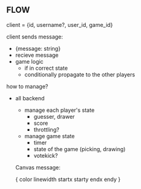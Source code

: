 ## FLOW
client = {id, username?, user_id, game_id}

client sends message:
- {message: string}
- recieve message
- game logic
  - if in correct state
  - conditionally propagate to the other players


how to manage?
- all backend
  - manage each player's state
    - guesser, drawer
    - score
    - throttling?
  - manage game state
    - timer
    - state of the game (picking, drawing)
    - votekick?
  



  Canvas message:

  {
    color
    linewidth
    startx
    starty
    endx
    endy
  }